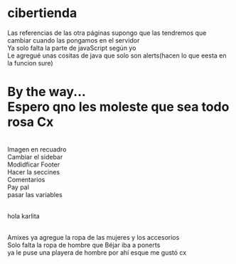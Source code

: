 # cibertienda
Las referencias de las otra páginas supongo que las tendremos que cambiar cuando las pongamos en el servidor <br>
Ya solo falta la parte de javaScript según yo <br>
Le agregué unas cositas de java que solo son alerts(hacen lo que eesta en la funcion sure) <br>
<h1> By the way...<br>
Espero qno les moleste que sea todo rosa Cx</h1>

<br>
Imagen en recuadro<br>
Cambiar el sidebar <br>
Modidficar Footer<br>
Hacer la seccines<br>
Comentarios<br>
Pay pal<br>
pasar las variables 

<br> hola karlita 

<br>
Amixes ya agregue la ropa de las mujeres y los accesorios
<br>
Solo falta la ropa de hombre que Béjar iba a ponerts
<br>ya le puse una playera de hombre por ahí 
esque me gustó cx
